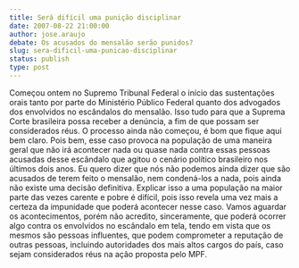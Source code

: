 ```yaml
---
title: Será difícil uma punição disciplinar
date: 2007-08-22 21:00:00
author: jose.araujo
debate: Os acusados do mensalão serão punidos?
slug: sera-dificil-uma-punicao-disciplinar
status: publish 
type: post
---
```


Começou ontem no Supremo Tribunal Federal o início das sustentações orais tanto por parte do Ministério Público Federal quanto dos advogados dos envolvidos no escândalos do mensalão. Isso tudo para que a Suprema Corte brasileira possa receber a denúncia, a fim de que possam ser considerados réus. O processo ainda não começou, é bom que fique aqui bem claro. Pois bem, esse caso provoca na população de uma maneira geral que não irá acontecer nada ou quase nada contra essas pessoas acusadas desse escândalo que agitou o cenário político brasileiro nos últimos dois anos. Eu quero dizer que nós não podemos ainda dizer que são acusados de terem feito o mensalão, nem condená-los a nada, pois ainda não existe uma decisão definitiva. Explicar isso a uma população na maior parte das vezes carente e pobre é difícil, pois isso revela uma vez mais a certeza da impunidade que poderá acontecer nesse caso. Vamos aguardar os acontecimentos, porém não acredito, sinceramente, que poderá ocorrer algo contra os envolvidos no escândalo em tela, tendo em vista que os mesmos são pessoas influentes, que podem comprometer a reputação de outras pessoas, incluindo autoridades dos mais altos cargos do país, caso sejam considerados réus na ação proposta pelo MPF.
